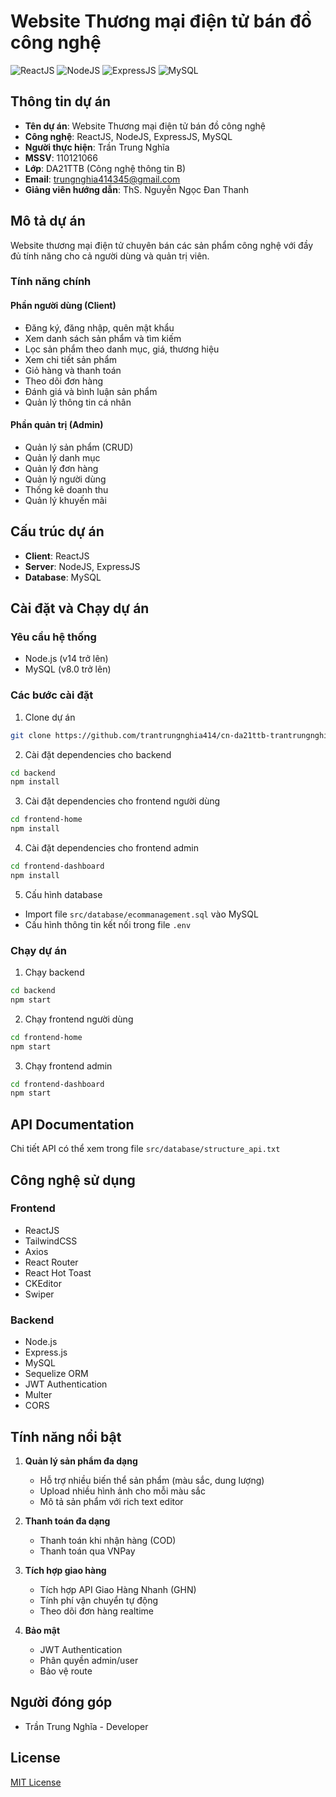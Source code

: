 # Website Thương mại điện tử bán đồ công nghệ

![ReactJS](https://img.shields.io/badge/React-20232A?style=for-the-badge&logo=react&logoColor=61DAFB)
![NodeJS](https://img.shields.io/badge/Node.js-43853D?style=for-the-badge&logo=node.js&logoColor=white)
![ExpressJS](https://img.shields.io/badge/Express.js-404D59?style=for-the-badge)
![MySQL](https://img.shields.io/badge/MySQL-00000F?style=for-the-badge&logo=mysql&logoColor=white)

## Thông tin dự án

-   **Tên dự án**: Website Thương mại điện tử bán đồ công nghệ
-   **Công nghệ**: ReactJS, NodeJS, ExpressJS, MySQL
-   **Người thực hiện**: Trần Trung Nghĩa
-   **MSSV**: 110121066
-   **Lớp**: DA21TTB (Công nghệ thông tin B)
-   **Email**: trungnghia414345@gmail.com
-   **Giảng viên hướng dẫn**: ThS. Nguyễn Ngọc Đan Thanh

## Mô tả dự án

Website thương mại điện tử chuyên bán các sản phẩm công nghệ với đầy đủ tính năng cho cả người dùng và quản trị viên.

### Tính năng chính

#### Phần người dùng (Client)

-   Đăng ký, đăng nhập, quên mật khẩu
-   Xem danh sách sản phẩm và tìm kiếm
-   Lọc sản phẩm theo danh mục, giá, thương hiệu
-   Xem chi tiết sản phẩm
-   Giỏ hàng và thanh toán
-   Theo dõi đơn hàng
-   Đánh giá và bình luận sản phẩm
-   Quản lý thông tin cá nhân

#### Phần quản trị (Admin)

-   Quản lý sản phẩm (CRUD)
-   Quản lý danh mục
-   Quản lý đơn hàng
-   Quản lý người dùng
-   Thống kê doanh thu
-   Quản lý khuyến mãi

## Cấu trúc dự án

-   **Client**: ReactJS
-   **Server**: NodeJS, ExpressJS
-   **Database**: MySQL

## Cài đặt và Chạy dự án

### Yêu cầu hệ thống
- Node.js (v14 trở lên)
- MySQL (v8.0 trở lên)

### Các bước cài đặt

1. Clone dự án

```bash
git clone https://github.com/trantrungnghia414/cn-da21ttb-trantrungnghia-ecommercewebsite-reactjs
```

2. Cài đặt dependencies cho backend

```bash
cd backend
npm install
```

3. Cài đặt dependencies cho frontend người dùng

```bash
cd frontend-home
npm install
```

4. Cài đặt dependencies cho frontend admin

```bash
cd frontend-dashboard
npm install
```

5. Cấu hình database
- Import file `src/database/ecommanagement.sql` vào MySQL
- Cấu hình thông tin kết nối trong file `.env`

### Chạy dự án

1. Chạy backend

```bash
cd backend
npm start
```

2. Chạy frontend người dùng

```bash
cd frontend-home
npm start
```

3. Chạy frontend admin

```bash
cd frontend-dashboard
npm start
```

## API Documentation

Chi tiết API có thể xem trong file `src/database/structure_api.txt`

## Công nghệ sử dụng

### Frontend
- ReactJS
- TailwindCSS
- Axios
- React Router
- React Hot Toast
- CKEditor
- Swiper

### Backend
- Node.js
- Express.js
- MySQL
- Sequelize ORM
- JWT Authentication
- Multer
- CORS

## Tính năng nổi bật

1. **Quản lý sản phẩm đa dạng**
   - Hỗ trợ nhiều biến thể sản phẩm (màu sắc, dung lượng)
   - Upload nhiều hình ảnh cho mỗi màu sắc
   - Mô tả sản phẩm với rich text editor

2. **Thanh toán đa dạng**
   - Thanh toán khi nhận hàng (COD)
   - Thanh toán qua VNPay

3. **Tích hợp giao hàng**
   - Tích hợp API Giao Hàng Nhanh (GHN)
   - Tính phí vận chuyển tự động
   - Theo dõi đơn hàng realtime

4. **Bảo mật**
   - JWT Authentication
   - Phân quyền admin/user
   - Bảo vệ route

## Người đóng góp

- Trần Trung Nghĩa - Developer

## License

[MIT License](LICENSE)